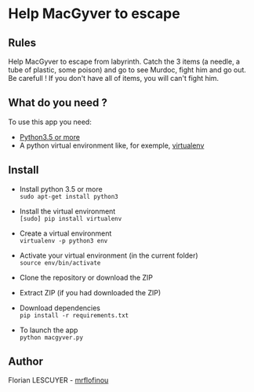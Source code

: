 # Help MacGyver to escape

## Rules
Help MacGyver to escape from labyrinth.
Catch the 3 items (a needle, a tube of plastic, some poison) and go to see Murdoc, fight him and go out.
Be carefull ! If you don't have all of items, you will can't fight him.

## What do you need ?
To use this app you need:  
  * [Python3.5 or more](https://www.python.org/downloads/)
  * A python virtual environment like, for exemple, [virtualenv](https://virtualenv.pypa.io/en/stable/installation/)

## Install
 * Install python 3.5 or more  
  `sudo apt-get install python3`  

 * Install the virtual environment  
  `[sudo] pip install virtualenv`  

 * Create a virtual environment  
  `virtualenv -p python3 env`  

 * Activate your virtual environment (in the current folder)  
  `source env/bin/activate`  

 * Clone the repository or download the ZIP

 * Extract ZIP (if you had downloaded the ZIP)

 * Download dependencies  
  `pip install -r requirements.txt`  

 * To launch the app  
  `python macgyver.py` 
  
## Author
Florian LESCUYER - [mrflofinou](https://github.com/mrflofinou)
